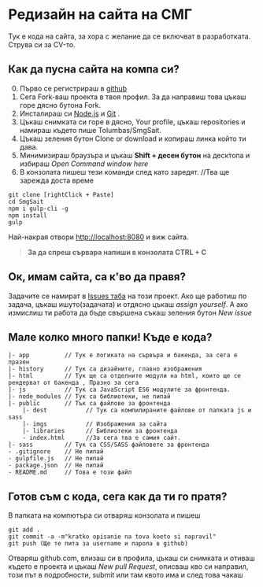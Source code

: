 # Редизайн на сайта на СМГ

Тук е кода на сайта, за хора с желание да се включват в разработката. Струва си за CV-то.

## Как да пусна сайта на компа си?

0. Първо се регистрираш в [github](https://github.com/join?source=header-home)
1. Сега Fork-ваш проекта в твоя профил. За да направиш това цъкаш горе дясно бутона Fork.
2. Инсталираш си [Node.js](https://nodejs.org/en/) и [Git](https://git-scm.com/) .
3. Цъкаш снимката си горе в дясно, Your profile, цъкаш repositories и намираш където пише Tolumbas/SmgSait.
4. Цъкаш зеления бутон Clone or download и копираш линка който ти дава.
5. Минимизираш браузъра и цъкаш **Shift + десен бутон** на десктопа и избираш *Open Command window here*
6. В конзолата пишеш тези команди след като заредят. //Тва ще зарежда доста време
```
git clone [rightClick + Paste]
cd SmgSait
npm i gulp-cli -g
npm install
gulp
```
Най-накрая отвори [http://localhost:8080](http://localhost:8080) и виж сайта.
> **За да спреш сървара напиши в конзолата __CTRL + C__**

## Ок, имам сайта, са к'во да правя?
Задачите се намират в [Issues таба](https://github.com/Tolumbas/SmgSait/issues) на този проект. 
Ако ще работиш по задача, цъкаш ишуто(задачата) и отдясно цъкаш *assign yourself*. А ако измислиш ти работа да бъде свършена съкаш зеления бутон *New issue*

## Мале колко много папки! Къде е кода?
```
|- app          // Тук е логиката на сървъра и бакенда, за сега е празен
|- history      // Тук са дизайните, главно изображения 
|- html         // Тук ще са отделните модули на html, които ще се рендерват от бакенда , Празно за сега
|- js           // Тук са JavaScript ES6 модулите за фронтенда. 
|- node_modules // Тук са библиотеки, не пипай 
|- public       // Тък са файлове за фронтенда
    |- dest           // Тук са компилираните файлове от папката js и sass
    |- imgs           // Изображения за сайта 
    |- libraries      // Библиотеки за фронтенда
    - index.html      //За сега тва е самия сайт.
|- sass         // Тук са CSS/SASS файловете за фронтенда 
- .gitignore    // Не пипай
- gulpfile.js   // Не пипай
- package.json  // Не пипай
- README.md     // Това е този файл
```
## Готов съм с кода, сега как да ти го пратя?
В папката на компютъра си отваряш конзолата и пишеш
```
git add .
git commit -a -m"kratko opisanie na tova koeto si napravil"
git push (Ще те пита за username и парола в github)
```
Отваряш github.com, влизаш си в профила, цъкаш си снимката и отиваш където е проекта и цъкаш *New pull Request*, описваш кво си
направил, този път в подробности, submit или там квото има и след това чакаш
